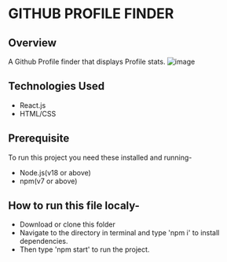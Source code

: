 # GITHUB PROFILE FINDER

## Overview
A Github Profile finder that displays Profile stats.
![image](https://github.com/user-attachments/assets/63a8dabe-0667-4683-9e39-28b1b47fe60e)

## Technologies Used
- React.js
- HTML/CSS

## Prerequisite
To run this project you need these installed and running-
- Node.js(v18 or above)
- npm(v7 or above)
  
## How to run this file localy-
- Download or clone this folder
- Navigate to the directory in terminal and type 'npm i' to install dependencies.
- Then type 'npm start' to run the project.


